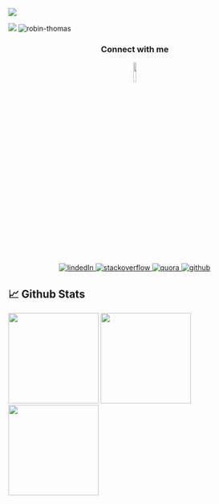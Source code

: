 ![](https://github.com/robin-thomas/robin-thomas/assets/3542041/9c91d83e-c8a9-49f9-a8b6-2826956f2e2b)

<p align="left">
  <img src="https://img.shields.io/github/followers/robin-thomas?label=follow&style=social" />
  <img src="https://komarev.com/ghpvc/?username=robin-thomas&label=Profile%20views&color=0e75b6&style=flat" alt="robin-thomas" />
</p>

<h3 align="center">Connect with me</h3>
<div align="center">
  <img src="https://media.giphy.com/media/M9gbBd9nbDrOTu1Mqx/giphy.gif" width="10%"/>
</div>
<div align="center" style="margin-top:10px">
  <div>
    <a  href="https://www.linkedin.com/in/robinthomas91/" target="_blank">
      <img src="https://img.shields.io/badge/Linked%20In-0A66C2.svg?style=for-the-badge&logo=linkedin&logoColor=white" alt="lindedIn"/>
    </a>
    <a href="https://stackoverflow.com/users/1924653/robin-thomas" target="_blank">
      <img src="https://img.shields.io/badge/StackOverflow-grey?style=for-the-badge&logo=stackoverflow&logoColor=orange" alt="stackoverflow" />
    </a>
    <a href="https://www.quora.com/profile/Robin-Thomas-16" target="_blank">
      <img src="https://img.shields.io/badge/Quora-red?style=for-the-badge&logo=quora&logoColor=white" alt="quora" />
    </a>
    <a href="https://github.com/robin-thomas" target="_blank">
      <img src="https://img.shields.io/badge/GitHub-black?style=for-the-badge&logo=github&logoColor=white" alt="github" />
    </a>
  </div>
</div>

<!--
**robin-thomas/robin-thomas** is a ✨ _special_ ✨ repository because its `README.md` (this file) appears on your GitHub profile.

Here are some ideas to get you started:

- 🔭 I’m currently working on ...
- 🌱 I’m currently learning ...
- 👯 I’m looking to collaborate on ...
- 🤔 I’m looking for help with ...
- 💬 Ask me about ...
- 📫 How to reach me: ...
- 😄 Pronouns: ...
- ⚡ Fun fact: ...
-->

## 📈 Github Stats

<div>
  <img height="180" src="https://github-readme-stats.vercel.app/api?username=robin-thomas&show_icons=true&theme=nightowl&count_private=true&rank_icon=github"/>
  <img height="180" src="https://github-readme-stats.vercel.app/api/top-langs/?username=robin-thomas&show_icons=true&theme=nightowl&layout=compact"/>
  <img height="180" src="https://github-readme-streak-stats.herokuapp.com/?user=robin-thomas&theme=nightowl" />
</div>
